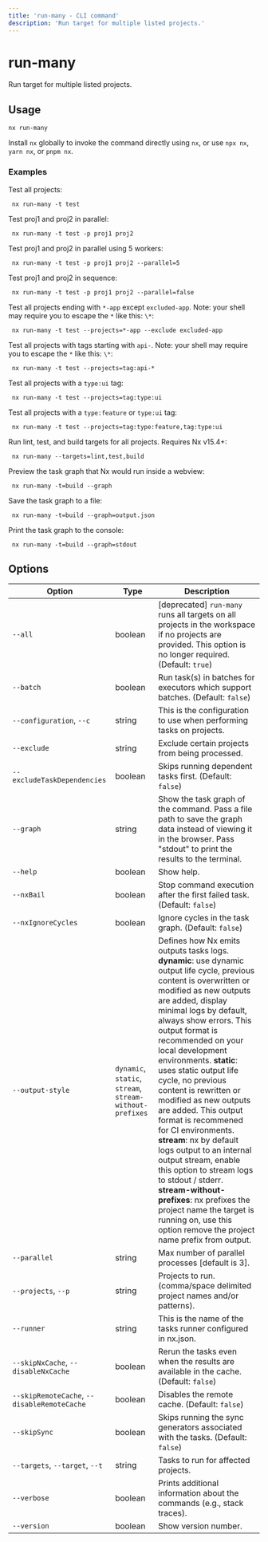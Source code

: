 ```yaml
---
title: 'run-many - CLI command'
description: 'Run target for multiple listed projects.'
---
```


# run-many

Run target for multiple listed projects.

## Usage

```shell
nx run-many
```

Install `nx` globally to invoke the command directly using `nx`, or use `npx nx`, `yarn nx`, or `pnpm nx`.

### Examples

Test all projects:

```shell
 nx run-many -t test
```

Test proj1 and proj2 in parallel:

```shell
 nx run-many -t test -p proj1 proj2
```

Test proj1 and proj2 in parallel using 5 workers:

```shell
 nx run-many -t test -p proj1 proj2 --parallel=5
```

Test proj1 and proj2 in sequence:

```shell
 nx run-many -t test -p proj1 proj2 --parallel=false
```

Test all projects ending with `*-app` except `excluded-app`. Note: your shell may require you to escape the `*` like this: `\*`:

```shell
 nx run-many -t test --projects=*-app --exclude excluded-app
```

Test all projects with tags starting with `api-`. Note: your shell may require you to escape the `*` like this: `\*`:

```shell
 nx run-many -t test --projects=tag:api-*
```

Test all projects with a `type:ui` tag:

```shell
 nx run-many -t test --projects=tag:type:ui
```

Test all projects with a `type:feature` or `type:ui` tag:

```shell
 nx run-many -t test --projects=tag:type:feature,tag:type:ui
```

Run lint, test, and build targets for all projects. Requires Nx v15.4+:

```shell
 nx run-many --targets=lint,test,build
```

Preview the task graph that Nx would run inside a webview:

```shell
 nx run-many -t=build --graph
```

Save the task graph to a file:

```shell
 nx run-many -t=build --graph=output.json
```

Print the task graph to the console:

```shell
 nx run-many -t=build --graph=stdout
```

## Options

| Option                                      | Type                                                     | Description                                                                                                                                                                                                                                                                                                                                                                                                                                                                                                                                                                                                                                                                                                                                 |
| ------------------------------------------- | -------------------------------------------------------- | ------------------------------------------------------------------------------------------------------------------------------------------------------------------------------------------------------------------------------------------------------------------------------------------------------------------------------------------------------------------------------------------------------------------------------------------------------------------------------------------------------------------------------------------------------------------------------------------------------------------------------------------------------------------------------------------------------------------------------------------- |
| `--all`                                     | boolean                                                  | [deprecated] `run-many` runs all targets on all projects in the workspace if no projects are provided. This option is no longer required. (Default: `true`)                                                                                                                                                                                                                                                                                                                                                                                                                                                                                                                                                                                 |
| `--batch`                                   | boolean                                                  | Run task(s) in batches for executors which support batches. (Default: `false`)                                                                                                                                                                                                                                                                                                                                                                                                                                                                                                                                                                                                                                                              |
| `--configuration`, `--c`                    | string                                                   | This is the configuration to use when performing tasks on projects.                                                                                                                                                                                                                                                                                                                                                                                                                                                                                                                                                                                                                                                                         |
| `--exclude`                                 | string                                                   | Exclude certain projects from being processed.                                                                                                                                                                                                                                                                                                                                                                                                                                                                                                                                                                                                                                                                                              |
| `--excludeTaskDependencies`                 | boolean                                                  | Skips running dependent tasks first. (Default: `false`)                                                                                                                                                                                                                                                                                                                                                                                                                                                                                                                                                                                                                                                                                     |
| `--graph`                                   | string                                                   | Show the task graph of the command. Pass a file path to save the graph data instead of viewing it in the browser. Pass "stdout" to print the results to the terminal.                                                                                                                                                                                                                                                                                                                                                                                                                                                                                                                                                                       |
| `--help`                                    | boolean                                                  | Show help.                                                                                                                                                                                                                                                                                                                                                                                                                                                                                                                                                                                                                                                                                                                                  |
| `--nxBail`                                  | boolean                                                  | Stop command execution after the first failed task. (Default: `false`)                                                                                                                                                                                                                                                                                                                                                                                                                                                                                                                                                                                                                                                                      |
| `--nxIgnoreCycles`                          | boolean                                                  | Ignore cycles in the task graph. (Default: `false`)                                                                                                                                                                                                                                                                                                                                                                                                                                                                                                                                                                                                                                                                                         |
| `--output-style`                            | `dynamic`, `static`, `stream`, `stream-without-prefixes` | Defines how Nx emits outputs tasks logs. **dynamic**: use dynamic output life cycle, previous content is overwritten or modified as new outputs are added, display minimal logs by default, always show errors. This output format is recommended on your local development environments. **static**: uses static output life cycle, no previous content is rewritten or modified as new outputs are added. This output format is recommened for CI environments. **stream**: nx by default logs output to an internal output stream, enable this option to stream logs to stdout / stderr. **stream-without-prefixes**: nx prefixes the project name the target is running on, use this option remove the project name prefix from output. |
| `--parallel`                                | string                                                   | Max number of parallel processes [default is 3].                                                                                                                                                                                                                                                                                                                                                                                                                                                                                                                                                                                                                                                                                            |
| `--projects`, `--p`                         | string                                                   | Projects to run. (comma/space delimited project names and/or patterns).                                                                                                                                                                                                                                                                                                                                                                                                                                                                                                                                                                                                                                                                     |
| `--runner`                                  | string                                                   | This is the name of the tasks runner configured in nx.json.                                                                                                                                                                                                                                                                                                                                                                                                                                                                                                                                                                                                                                                                                 |
| `--skipNxCache`, `--disableNxCache`         | boolean                                                  | Rerun the tasks even when the results are available in the cache. (Default: `false`)                                                                                                                                                                                                                                                                                                                                                                                                                                                                                                                                                                                                                                                        |
| `--skipRemoteCache`, `--disableRemoteCache` | boolean                                                  | Disables the remote cache. (Default: `false`)                                                                                                                                                                                                                                                                                                                                                                                                                                                                                                                                                                                                                                                                                               |
| `--skipSync`                                | boolean                                                  | Skips running the sync generators associated with the tasks. (Default: `false`)                                                                                                                                                                                                                                                                                                                                                                                                                                                                                                                                                                                                                                                             |
| `--targets`, `--target`, `--t`              | string                                                   | Tasks to run for affected projects.                                                                                                                                                                                                                                                                                                                                                                                                                                                                                                                                                                                                                                                                                                         |
| `--verbose`                                 | boolean                                                  | Prints additional information about the commands (e.g., stack traces).                                                                                                                                                                                                                                                                                                                                                                                                                                                                                                                                                                                                                                                                      |
| `--version`                                 | boolean                                                  | Show version number.                                                                                                                                                                                                                                                                                                                                                                                                                                                                                                                                                                                                                                                                                                                        |
